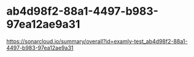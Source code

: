 # ab4d98f2-88a1-4497-b983-97ea12ae9a31
https://sonarcloud.io/summary/overall?id=examly-test_ab4d98f2-88a1-4497-b983-97ea12ae9a31
